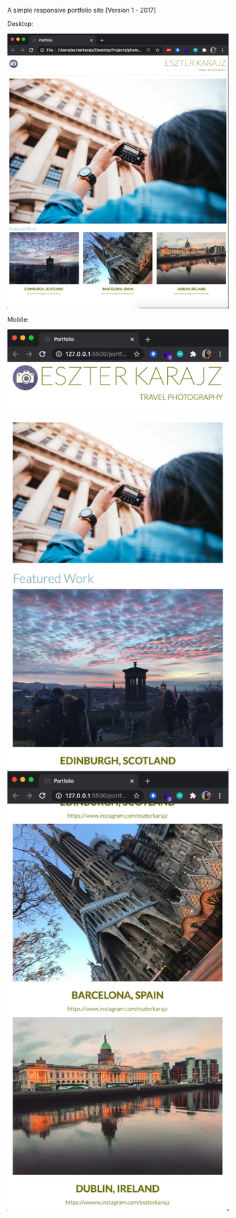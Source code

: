 A simple responsive portfolio site [Version 1 - 2017]

Desktop:

![](images/Screenshot_html.png)

Mobile:

![](images/Screenshot_mobile_1.png)
![](images/Screenshot_mobile_2.png)
